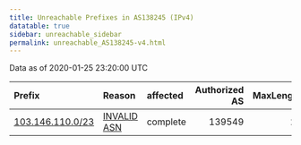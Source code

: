 ```yaml
---
title: Unreachable Prefixes in AS138245 (IPv4)
datatable: true
sidebar: unreachable_sidebar
permalink: unreachable_AS138245-v4.html
---
```


Data as of 2020-01-25 23:20:00 UTC


<div class="datatable-begin"></div>

| Prefix                                                     | Reason                                                                                                   | affected   |   Authorized AS |   MaxLength | Anchor                                       |   unreachable /24s |
|:-----------------------------------------------------------|:---------------------------------------------------------------------------------------------------------|:-----------|----------------:|------------:|:---------------------------------------------|-------------------:|
| [103.146.110.0/23](https://stat.ripe.net/103.146.110.0/23) | [INVALID ASN](https://rpki-validator.ripe.net/announcement-preview?asn=AS138245&prefix=103.146.110.0/23) | complete   |          139549 |          24 | [APNIC](unreachable_APNIC_RPKI_Root-v4.html) |                  2 |

<div class="datatable-end"></div>